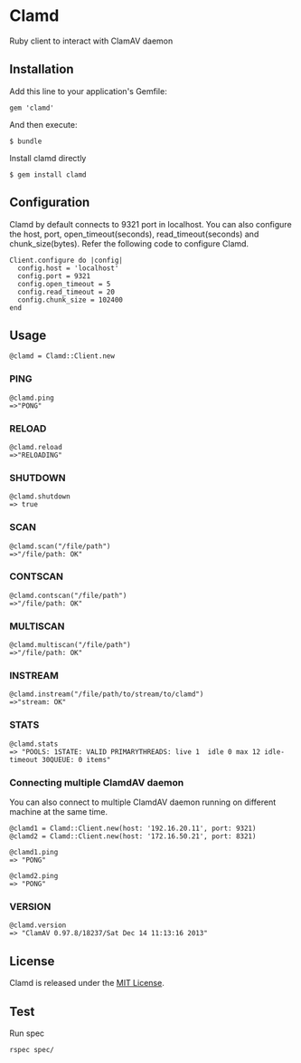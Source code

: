 # Clamd

Ruby client to interact with ClamAV daemon

## Installation

Add this line to your application's Gemfile:

    gem 'clamd'

And then execute:

    $ bundle

Install clamd directly

    $ gem install clamd

## Configuration

Clamd by default connects to 9321 port in localhost. You can also configure the
host, port, open_timeout(seconds), read_timeout(seconds) and chunk_size(bytes).
Refer the following code to configure Clamd.

    Client.configure do |config|
      config.host = 'localhost'
      config.port = 9321
      config.open_timeout = 5
      config.read_timeout = 20
      config.chunk_size = 102400
    end

## Usage

    @clamd = Clamd::Client.new

### PING

    @clamd.ping
    =>"PONG"

### RELOAD

    @clamd.reload
    =>"RELOADING"

### SHUTDOWN

    @clamd.shutdown
    => true

### SCAN

    @clamd.scan("/file/path")
    =>"/file/path: OK"

### CONTSCAN

    @clamd.contscan("/file/path")
    =>"/file/path: OK"

### MULTISCAN

    @clamd.multiscan("/file/path")
    =>"/file/path: OK"

### INSTREAM

    @clamd.instream("/file/path/to/stream/to/clamd")
    =>"stream: OK"

### STATS

    @clamd.stats
    => "POOLS: 1STATE: VALID PRIMARYTHREADS: live 1  idle 0 max 12 idle-timeout 30QUEUE: 0 items"

### Connecting multiple ClamdAV daemon

You can also connect to multiple ClamdAV daemon running on different machine at
the same time.

    @clamd1 = Clamd::Client.new(host: '192.16.20.11', port: 9321)
    @clamd2 = Clamd::Client.new(host: '172.16.50.21', port: 8321)

    @clamd1.ping
    => "PONG"

    @clamd2.ping
    => "PONG"


### VERSION

    @clamd.version
    => "ClamAV 0.97.8/18237/Sat Dec 14 11:13:16 2013"

## License

Clamd is released under the [MIT License](http://www.opensource.org/licenses/MIT).

## Test

Run spec

    rspec spec/
